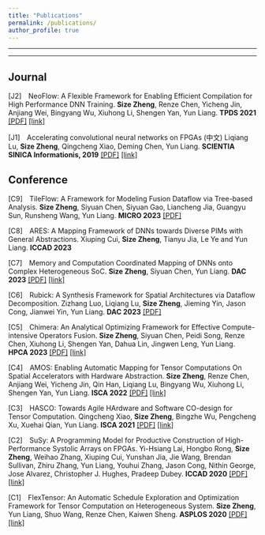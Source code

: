 ```yaml
---
title: "Publications"
permalink: /publications/
author_profile: true
---
```


---

<!-- See a full list on  [Google Scholar](https://scholar.google.com/citations?user=_7Q8uIYAAAAJ&hl=en)   -->

---

## Journal

[J2] <span style="margin-left: 10px;">NeoFlow: A Flexible Framework for Enabling Efficient Compilation for High Performance DNN Training.
**Size Zheng**, Renze Chen, Yicheng Jin, Anjiang Wei, Bingyang Wu, Xiuhong Li, Shengen Yan, Yun Liang. **TPDS 2021**
[[PDF]](../files/NeoFlow-OpenAccess-Version.pdf) [[link]]((https://ieeexplore.ieee.org/document/9664259))</span> 

[J1] <span style="margin-left: 10px;">Accelerating convolutional neural networks on FPGAs (中文)
Liqiang Lu, **Size Zheng**, Qingcheng Xiao, Deming Chen, Yun Liang. **SCIENTIA SINICA Informationis, 2019**
[[PDF]](../files/N112018-00291.pdf) [[link]](https://ceca.pku.edu.cn/docs/20200113152559178152.pdf)</span> 


## Conference

[C9] <span style="margin-left: 10px;">TileFlow: A Framework for Modeling Fusion Dataflow via Tree-based Analysis.
**Size Zheng**, Siyuan Chen, Siyuan Gao, Liancheng Jia, Guangyu Sun, Runsheng Wang, Yun Liang. **MICRO 2023**
[[PDF]](../files/micro23-101.pdf)</span> 

[C8] <span style="margin-left: 10px;">ARES: A Mapping Framework of DNNs towards Diverse PIMs with General Abstractions.
Xiuping Cui, **Size Zheng**, Tianyu Jia, Le Ye and Yun Liang. **ICCAD 2023**</span> 

[C7] <span style="margin-left: 10px;">Memory and Computation Coordinated Mapping of DNNs onto Complex Heterogeneous SoC.
**Size Zheng**, Siyuan Chen, Yun Liang. **DAC 2023**
[[PDF]](../files/COMB-Final.pdf) [[link]](https://ieeexplore.ieee.org/document/10247951)</span> 

[C6] <span style="margin-left: 10px;">Rubick: A Synthesis Framework for Spatial Architectures via Dataflow Decomposition.
Zizhang Luo, Liqiang Lu, **Size Zheng**, Jieming Yin, Jason Cong, Jianwei Yin, Yun Liang. **DAC 2023**
[[PDF]](../files/Rubick_final.pdf)</span> 

[C5] <span style="margin-left: 10px;">Chimera: An Analytical Optimizing Framework for Effective Compute-intensive Operators Fusion.
**Size Zheng**, Siyuan Chen, Peidi Song, Renze Chen, Xiuhong Li, Shengen Yan, Dahua Lin, Jingwen Leng, Yun Liang. **HPCA 2023**
[[PDF]](../files/7A-3.pdf) [[link]](https://ieeexplore.ieee.org/document/10071018/)</span> 

[C4] <span style="margin-left: 10px;">AMOS: Enabling Automatic Mapping for Tensor Computations On Spatial Accelerators with Hardware Abstraction.
**Size Zheng**, Renze Chen, Anjiang Wei, Yicheng Jin, Qin Han, Liqiang Lu, Bingyang Wu, Xiuhong Li, Shengen Yan, Yun Liang. **ISCA 2022**
[[PDF]](../files/AMOS_ISCA_22_Final.pdf) [[link]](https://cs.stanford.edu/~anjiang/papers/ZhengETAL22AMOS.pdf)</span> 


[C3] <span style="margin-left: 10px;">HASCO: Towards Agile HArdware and Software CO-design for Tensor Computation.
Qingcheng Xiao, **Size Zheng**, Bingzhe Wu, Pengcheng Xu, Xuehai Qian, Yun Liang. **ISCA 2021**
[[PDF]](../files/ISCA21-xqc.pdf) [[link]](https://dl.acm.org/doi/10.1109/ISCA52012.2021.00086)</span> 

[C2] <span style="margin-left: 10px;">SuSy: A Programming Model for Productive Construction of High-Performance Systolic Arrays on FPGAs.
Yi-Hsiang Lai, Hongbo Rong, **Size Zheng**, Weihao Zhang, Xiuping Cui, Yunshan Jia, Jie Wang, Brendan Sullivan, Zhiru Zhang, Yun Liang, Youhui Zhang, Jason Cong, Nithin George, Jose Alvarez, Christopher J. Hughes, Pradeep Dubey. **ICCAD 2020**
[[PDF]](../files/susy.pdf) [[link]]((https://ieeexplore.ieee.org/document/9256583))</span> 

[C1] <span style="margin-left: 10px;">FlexTensor: An Automatic Schedule Exploration and Optimization Framework for Tensor Computation on Heterogeneous System.
**Size Zheng**, Yun Liang, Shuo Wang, Renze Chen, Kaiwen Sheng. **ASPLOS 2020**
[[PDF]](../files/flextensor.pdf) [[link]](https://dl.acm.org/doi/10.1145/3373376.3378508)</span> 


